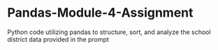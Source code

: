 # Pandas-Module-4-Assignment
Python code utilizing pandas to structure, sort, and analyze the school district data provided in the prompt
